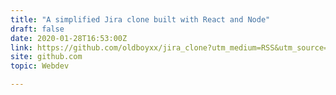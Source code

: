 ```yaml
---
title: "A simplified Jira clone built with React and Node"
draft: false
date: 2020-01-28T16:53:00Z
link: https://github.com/oldboyxx/jira_clone?utm_medium=RSS&utm_source=hune
site: github.com
topic: Webdev  

---
```

